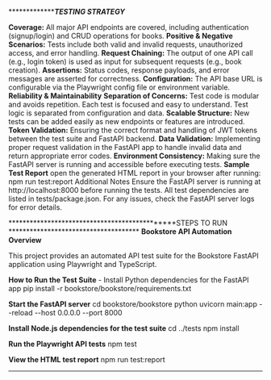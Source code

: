 **********************************************TESTING STRATEGY*********************************

**Coverage:**
All major API endpoints are covered, including authentication (signup/login) and CRUD operations for books.
**Positive & Negative Scenarios:**
Tests include both valid and invalid requests, unauthorized access, and error handling.
**Request Chaining:**
The output of one API call (e.g., login token) is used as input for subsequent requests (e.g., book creation).
**Assertions:**
Status codes, response payloads, and error messages are asserted for correctness.
**Configuration:**
The API base URL is configurable via the Playwright config file or environment variable.
**Reliability & Maintainability**
**Separation of Concerns:**
Test code is modular and avoids repetition. Each test is focused and easy to understand. Test logic is separated from configuration and data.
**Scalable Structure:**
New tests can be added easily as new endpoints or features are introduced.
**Token Validation:**
Ensuring the correct format and handling of JWT tokens between the test suite and FastAPI backend.
**Data Validation:**
Implementing proper request validation in the FastAPI app to handle invalid data and return appropriate error codes.
**Environment Consistency:**
Making sure the FastAPI server is running and accessible before executing tests.
**Sample Test Report**
open the generated HTML report in your browser after running:
npm run test:report
Additional Notes
Ensure the FastAPI server is running at http://localhost:8000 before running the tests.
All test dependencies are listed in tests/package.json.
For any issues, check the FastAPI server logs for error details.

**********************************************STEPS TO RUN *************************************
**Bookstore API Automation**
**Overview**

This project provides an automated API test suite for the Bookstore FastAPI application using Playwright and TypeScript.

**How to Run the Test Suite** - Install Python dependencies for the FastAPI app
pip install -r bookstore/bookstore/requirements.txt

**Start the FastAPI server**
cd bookstore/bookstore
python uvicorn main:app --reload --host 0.0.0.0 --port 8000

**Install Node.js dependencies for the test suite**
cd ../tests
npm install

**Run the Playwright API tests**
npm test

**View the HTML test report**
npm run test:report

**************************************************************************


